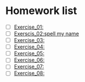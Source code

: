 # Homework list
- [ ] [Exercise_01:]() 
- [ ] [Exerscis_02:spell my name](https://github.com/zwpzwp789/computationalphysics_N2014301020095/blob/master/Exercise_02.md) 
- [ ] [Exercise_03:]() 
- [ ] [Exercise_04:]() 
- [ ] [Exercise_05:]() 
- [ ] [Exercise_06:]() 
- [ ] [Exercise_07:]() 
- [ ] [Exercise_08:]() 

